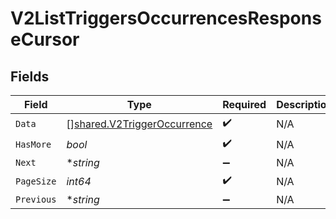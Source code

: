# V2ListTriggersOccurrencesResponseCursor


## Fields

| Field                                                                             | Type                                                                              | Required                                                                          | Description                                                                       | Example                                                                           |
| --------------------------------------------------------------------------------- | --------------------------------------------------------------------------------- | --------------------------------------------------------------------------------- | --------------------------------------------------------------------------------- | --------------------------------------------------------------------------------- |
| `Data`                                                                            | [][shared.V2TriggerOccurrence](../../../pkg/models/shared/v2triggeroccurrence.md) | :heavy_check_mark:                                                                | N/A                                                                               |                                                                                   |
| `HasMore`                                                                         | *bool*                                                                            | :heavy_check_mark:                                                                | N/A                                                                               | false                                                                             |
| `Next`                                                                            | **string*                                                                         | :heavy_minus_sign:                                                                | N/A                                                                               |                                                                                   |
| `PageSize`                                                                        | *int64*                                                                           | :heavy_check_mark:                                                                | N/A                                                                               | 15                                                                                |
| `Previous`                                                                        | **string*                                                                         | :heavy_minus_sign:                                                                | N/A                                                                               | YXVsdCBhbmQgYSBtYXhpbXVtIG1heF9yZXN1bHRzLol=                                      |